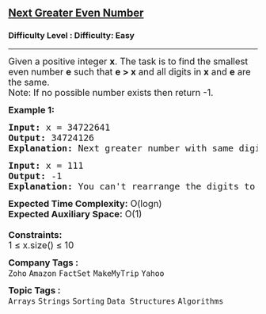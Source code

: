 <h2><a href="https://www.geeksforgeeks.org/problems/next-greater-even-number0828/1?page=5&category=Arrays&company=Amazon,Microsoft,Flipkart,Adobe,Google&difficulty=Basic,Easy&sortBy=submissions">Next Greater Even Number</a></h2><h3>Difficulty Level : Difficulty: Easy</h3><hr><div class="problems_problem_content__Xm_eO"><p><span style="font-size: 18px;">Given a positive integer <strong>x</strong>. The task is to find the smallest even number <strong>e</strong> such that <strong>e &gt; x</strong> and all digits in <strong>x</strong> and <strong>e</strong> are the same.<br>Note: If no possible number exists then return -1.</span></p>
<p><span style="font-size: 18px;"><strong>Example 1:</strong></span></p>
<pre><span style="font-size: 18px;"><strong>Input: </strong>x = 34722641
<strong>Output: </strong>34724126
<strong>Explanation: </strong>Next greater number with same digits as in input is 34724126.</span></pre>
<pre><span style="font-size: 18px;"><strong>Input: </strong>x = 111
<strong>Output: </strong>-1</span>
<span style="font-size: 18px;"><strong><span style="font-size: 18px;">Explanation:</span> </strong></span><span style="font-size: 18px;">You can't rearrange the digits to get an answer.</span></pre>
<p><span style="font-size: 18px;"><strong>Expected Time Complexity:</strong> O(logn)<br><strong>Expected Auxiliary Space:</strong> O(1)<br><br><strong>Constraints:</strong><br>1 ≤ x.size() ≤ 10</span></p></div><p><span style=font-size:18px><strong>Company Tags : </strong><br><code>Zoho</code>&nbsp;<code>Amazon</code>&nbsp;<code>FactSet</code>&nbsp;<code>MakeMyTrip</code>&nbsp;<code>Yahoo</code>&nbsp;<br><p><span style=font-size:18px><strong>Topic Tags : </strong><br><code>Arrays</code>&nbsp;<code>Strings</code>&nbsp;<code>Sorting</code>&nbsp;<code>Data Structures</code>&nbsp;<code>Algorithms</code>&nbsp;